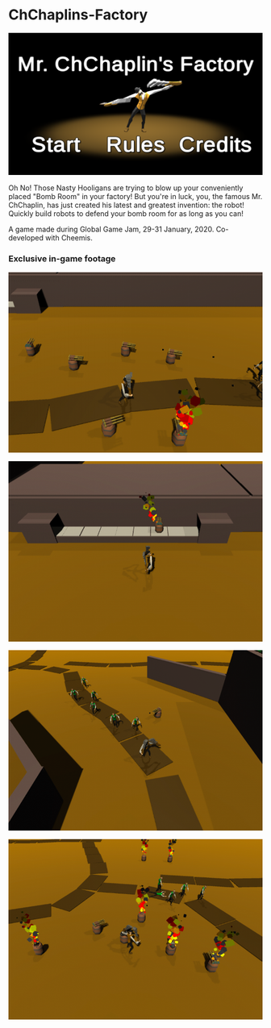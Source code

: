 # ChChaplins-Factory

![Alt text](chaplin-intro.png?raw=true "ChChaplins Factory")

Oh No! Those Nasty Hooligans are trying to blow up your conveniently placed "Bomb Room" in your factory! But you're in luck, you, the famous Mr. ChChaplin, has just created his latest and greatest invention: the robot! Quickly build robots to defend your bomb room for as long as you can!

A game made during Global Game Jam, 29-31 January, 2020. Co-developed with Cheemis.

### Exclusive in-game footage

![Alt text](chaplin1.png?raw=true "ScreenShot-1")

![Alt text](chaplin2.png?raw=true "ScreenShot-2")

![Alt text](chaplin3.png?raw=true "ScreenShot-3")

![Alt text](chaplin4.png?raw=true "ScreenShot-4")

